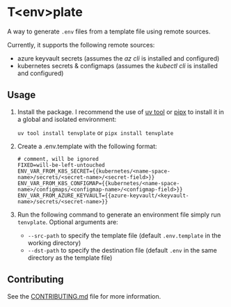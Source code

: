 # T\<env\>plate

A way to generate `.env` files from a template file using remote sources.

Currently, it supports the following remote sources:

- azure keyvault secrets (assumes the *az cli* is installed and configured)
- kubernetes secrets & configmaps (assumes the *kubectl cli* is installed and configured)

## Usage

1. Install the package. I recommend the use of [uv tool](https://github.com/astral-sh/uv) 
   or [pipx](https://github.com/pypa/pipx) to install it in a global and isolated environment: 

   `uv tool install tenvplate` or `pipx install tenvplate`

2. Create a .env.template with the following format:
   ```env
   # comment, will be ignored
   FIXED=will-be-left-untouched
   ENV_VAR_FROM_K8S_SECRET={{kubernetes/<name-space-name>/secrets/<secret-name>/<secret-field>}}
   ENV_VAR_FROM_K8S_CONFIGMAP={{kubernetes/<name-space-name>/configmaps/<configmap-name>/<configmap-field>}}
   ENV_VAR_FROM_AZURE_KEYVAULT={{azure-keyvault/<keyvault-name>/secrets/<secret-name>}}
   ```

3. Run the following command to generate an environment file simply run `tenvplate`. Optional arguments are:
   - `--src-path` to specify the template file (default `.env.template` in the working directory)
   - `--dst-path` to specify the destination file (default `.env` in the same directory as the template file)


## Contributing
See the [CONTRIBUTING.md](CONTRIBUTING.md) file for more information.
